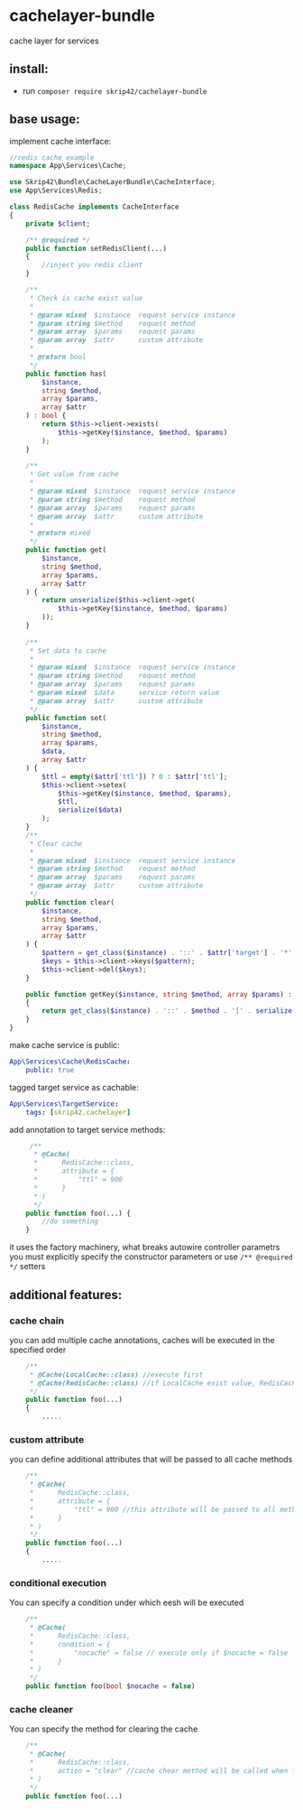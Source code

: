 # cachelayer-bundle
cache layer for services

## install:
- run `composer require skrip42/cachelayer-bundle`

## base usage:
implement cache interface:
```php
//redis cache example
namespace App\Services\Cache;

use Skrip42\Bundle\CacheLayerBundle\CacheInterface;
use App\Services\Redis;

class RedisCache implements CacheInterface
{
    private $client;

    /** @required */
    public function setRedisClient(...)
    {
        //inject you redis client
    }

    /**
     * Check is cache exist value
     *
     * @param mixed  $instance  request service instance
     * @param string $method    request method
     * @param array  $params    request params
     * @param array  $attr      custom attribute
     *
     * @return bool
     */
    public function has(
        $instance,
        string $method,
        array $params,
        array $attr
    ) : bool {
        return $this->client->exists(
            $this->getKey($instance, $method, $params)
        );
    }
    
    /**
     * Get value from cache
     *
     * @param mixed  $instance  request service instance
     * @param string $method    request method
     * @param array  $params    request params
     * @param array  $attr      custom attribute
     *
     * @return mixed
     */
    public function get(
        $instance,
        string $method,
        array $params,
        array $attr
    ) {
        return unserialize($this->client->get(
            $this->getKey($instance, $method, $params)
        ));
    }
    
    /**
     * Set data to cache
     *
     * @param mixed  $instance  request service instance
     * @param string $method    request method
     * @param array  $params    request params
     * @param mixed  $data      service return value
     * @param array  $attr      custom attribute
     */
    public function set(
        $instance,
        string $method,
        array $params,
        $data,
        array $attr
    ) {
        $ttl = empty($attr['ttl']) ? 0 : $attr['ttl'];
        $this->client->setex(
            $this->getKey($instance, $method, $params),
            $ttl,
            serialize($data)
        );
    }
    /**
     * Clear cache
     *
     * @param mixed  $instance  request service instance
     * @param string $method    request method
     * @param array  $params    request params
     * @param array  $attr      custom attribute
     */
    public function clear(
        $instance,
        string $method,
        array $params,
        array $attr
    ) {
        $pattern = get_class($instance) . '::' . $attr['target'] . '*';
        $keys = $this->client->keys($pattern);
        $this->client->del($keys);
    }

    public function getKey($instance, string $method, array $params) : string
    {
        return get_class($instance) . '::' . $method . '[' . serialize($params) . ']';
    }
}
```

make cache service is public:
```yaml
App\Services\Cache\RedisCache:
    public: true
```

tagged target service as cachable:
```yaml
App\Services\TargetService:
    tags: [skrip42.cachelayer]
```

add annotation to target service methods:
```php
     /**
      * @Cache(
      *      RedisCache::class,
      *      attribute = {
      *          "ttl" = 900
      *      }
      * )
      */
    public function foo(...) {
        //do something
    }
```
it uses the factory machinery, what breaks autowire controller parametrs
you must explicitly specify the constructor parameters or use ```/** @required */``` setters

## additional features:

### cache chain

you can add multiple cache annotations, caches will be executed in the specified order
```php
    /**
     * @Cache(LocalCache::class) //execute first
     * @Cache(RedisCache::class) //if LocalCache exist value, RedisCache will not be called
     */
    public function foo(...)
    {
        .....
```

### custom attribute
you can define additional attributes
that will be passed to all cache methods
```php
    /**
     * @Cache(
     *      RedisCache::class,
     *      attribute = {
     *          "ttl" = 900 //this attribute will be passed to all method of RedisCache
     *      }
     * )
     */
    public function foo(...)
    {
        .....
```

### conditional execution
You can specify a condition under which eesh will be executed
```php
    /**
     * @Cache(
     *      RedisCache::class,
     *      condition = {
     *          "nocache" = false // execute only if $nocache = false
     *      }
     * )
     */
    public function foo(bool $nocache = false)
```
### cache cleaner
You can specify the method for clearing the cache
```php
    /**
     * @Cache(
     *      RedisCache::class,
     *      action = "clear" //cache chear method will be called when foo is called
     * )
     */
    public function foo(...)
```
